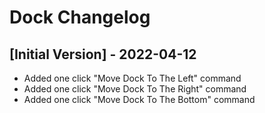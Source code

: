 # Dock Changelog

## [Initial Version] - 2022-04-12

- Added one click "Move Dock To The Left" command
- Added one click "Move Dock To The Right" command
- Added one click "Move Dock To The Bottom" command
